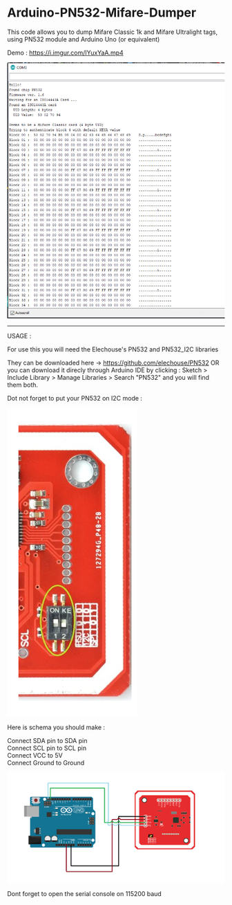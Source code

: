 # Arduino-PN532-Mifare-Dumper
This code allows you to dump Mifare Classic 1k and Mifare Ultralight tags, using PN532 module and Arduino Uno (or equivalent)

Demo : https://i.imgur.com/IYuxYaA.mp4

![alt text](https://github.com/rrifi/Arduino-PN532-Mifare-Dumper/blob/main/pn532_output.PNG)

-------------------------------------------------------------------
USAGE : 

For use this you will need the Elechouse's PN532 and PN532_I2C libraries 

They can be downloaded here -> https://github.com/elechouse/PN532
OR you can download it direcly through Arduino IDE by clicking : Sketch > Include Library > Manage Libraries > Search "PN532" and you will find them both.

Dot not forget to put your PN532 on I2C mode :

![alt text](https://github.com/rrifi/Arduino-PN532-Mifare-Dumper/blob/main/IC2_mode.PNG)

Here is schema you should make :

Connect SDA pin to SDA pin <br>
Connect SCL pin to SCL pin <br>
Connect VCC to 5V <br>
Connect Ground to Ground <br>

![alt text](https://github.com/rrifi/Arduino-PN532-Mifare-Dumper/blob/main/pn532_i2c_scheme.PNG)

Dont forget to open the serial console on 115200 baud
